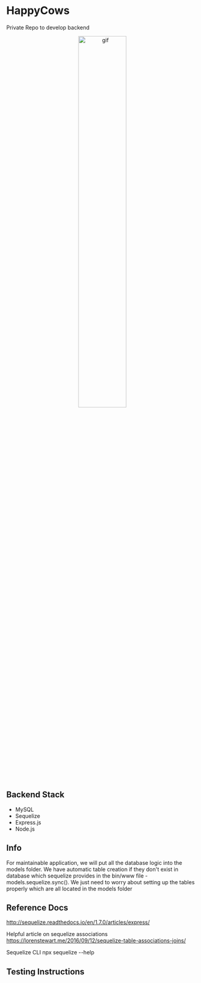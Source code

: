 # HappyCows
Private Repo to develop backend

<p align="center">
<img src="https://media.giphy.com/media/W54Zt0bgS87x6/giphy.gif" width="50%" alt="gif">
</p>


## Backend Stack 
* MySQL
* Sequelize
* Express.js
* Node.js

## Info
For maintainable application, we will put all the database logic into the models folder. 
We have automatic table creation if they don't exist in database which sequelize provides in the bin/www file - models.sequelize.sync().
We just need to worry about setting up the tables properly which are all located in the models folder


## Reference Docs
http://sequelize.readthedocs.io/en/1.7.0/articles/express/

Helpful article on sequelize associations
https://lorenstewart.me/2016/09/12/sequelize-table-associations-joins/


Sequelize CLI
npx sequelize --help

## Testing Instructions